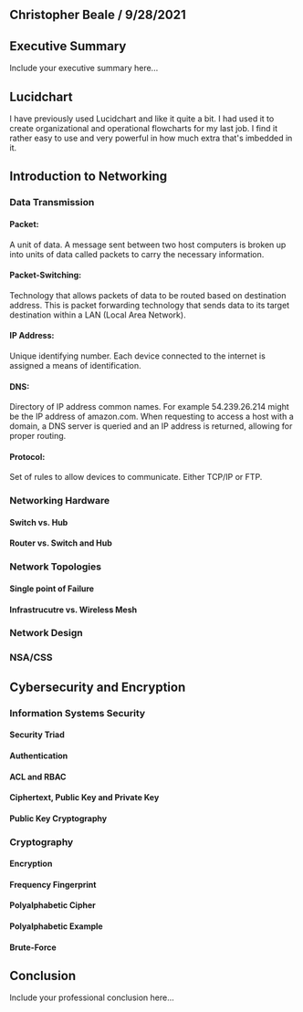 ## Christopher Beale / 9/28/2021

## Executive Summary 
Include your executive summary here...

## Lucidchart
I have previously used Lucidchart and like it quite a bit. I had used it to create organizational and operational flowcharts for my last job. I find it rather easy to use and very powerful in how much extra that's imbedded in it. 
## Introduction to Networking

### Data Transmission
#### Packet:
A unit of data. A message sent between two host computers is broken up into units of data called packets to carry the necessary information. 
#### Packet-Switching:
Technology that allows packets of data to be routed based on destination address. This is packet forwarding technology that sends data to its target destination within a LAN (Local Area Network).
#### IP Address:
Unique identifying number. Each device connected to the internet is assigned a means of identification.
#### DNS:
Directory of IP address common names. For example 54.239.26.214 might be the IP address of amazon.com. When requesting to access a host with a domain, a DNS server is queried and an IP address is returned, allowing for proper routing. 
#### Protocol:
Set of rules to allow devices to communicate. Either TCP/IP or FTP. 

### Networking Hardware
#### Switch vs. Hub
#### Router vs. Switch and Hub
### Network Topologies
#### Single point of Failure
#### Infrastrucutre vs. Wireless Mesh
### Network Design
### NSA/CSS

## Cybersecurity and Encryption

### Information Systems Security

#### Security Triad
#### Authentication
#### ACL and RBAC
#### Ciphertext, Public Key and Private Key
#### Public Key Cryptography

### Cryptography
#### Encryption
#### Frequency Fingerprint
#### Polyalphabetic Cipher
#### Polyalphabetic Example

#### Brute-Force

## Conclusion
Include your professional conclusion here...

